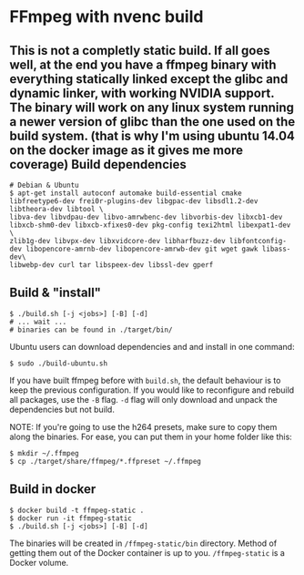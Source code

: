 FFmpeg with nvenc build
===================
This is not a completly static build.
If all goes well, at the end you have a ffmpeg binary with everything statically linked except the glibc and dynamic linker, with working NVIDIA support.
The binary will work on any linux system running a newer version of glibc than the one used on the build system. (that is why I'm using ubuntu 14.04 on the docker image as it gives me more coverage)
Build dependencies
------------------

    # Debian & Ubuntu
    $ apt-get install autoconf automake build-essential cmake libfreetype6-dev frei0r-plugins-dev libgpac-dev libsdl1.2-dev libtheora-dev libtool \
    libva-dev libvdpau-dev libvo-amrwbenc-dev libvorbis-dev libxcb1-dev libxcb-shm0-dev libxcb-xfixes0-dev pkg-config texi2html libexpat1-dev \
    zlib1g-dev libvpx-dev libxvidcore-dev libharfbuzz-dev libfontconfig-dev libopencore-amrnb-dev libopencore-amrwb-dev git wget gawk libass-dev\
    libwebp-dev curl tar libspeex-dev libssl-dev gperf

Build & "install"
-----------------

    $ ./build.sh [-j <jobs>] [-B] [-d]
    # ... wait ...
    # binaries can be found in ./target/bin/

Ubuntu users can download dependencies and and install in one command:

    $ sudo ./build-ubuntu.sh

If you have built ffmpeg before with `build.sh`, the default behaviour is to keep the previous configuration. If you would like to reconfigure and rebuild all packages, use the `-B` flag. `-d` flag will only download and unpack the dependencies but not build.

NOTE: If you're going to use the h264 presets, make sure to copy them along the binaries. For ease, you can put them in your home folder like this:

    $ mkdir ~/.ffmpeg
    $ cp ./target/share/ffmpeg/*.ffpreset ~/.ffmpeg


Build in docker
---------------

    $ docker build -t ffmpeg-static .
    $ docker run -it ffmpeg-static
    $ ./build.sh [-j <jobs>] [-B] [-d]

The binaries will be created in `/ffmpeg-static/bin` directory.
Method of getting them out of the Docker container is up to you.
`/ffmpeg-static` is a Docker volume.

